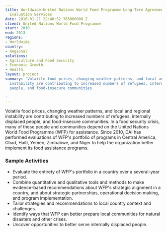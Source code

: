 ```yaml
---
title: Worldwide—United Nations World Food Programme Long-Term Agreement to Provide
  Evaluation Services
date: 2016-01-21 22:40:52.765000000 Z
client: United Nations World Food Programme
start: 2010
end: 2013
regions:
- Worldwide
country:
- Regional
solutions:
- Agriculture and Food Security
- Economic Growth
- Health
layout: project
summary: 'Volatile food prices, changing weather patterns, and local and regional
  instability are contributing to increased numbers of refugees, internally displaced
  people, and food-insecure communities.

'
---
```


Volatile food prices, changing weather patterns, and local and regional instability are contributing to increased numbers of refugees, internally displaced people, and food-insecure communities. In a food security crisis, many of these people and communities depend on the United Nations World Food Programme (WFP) for assistance. Since 2010, DAI has performed evaluations of WFP's portfolio of programs in Central America, Chad, Haiti, Yemen, Zimbabwe, and Niger to help the organization better implement its food assistance programs.

###  Sample Activities

* Evaluate the entirety of WFP's portfolio in a country over a several-year period.
* Combine quantitative and qualitative tools and methods to make evidence-based recommendations about WFP's strategic alignment in a country, and about strategic partnerships, operational decision making, and program implementation.
* Tailor strategies and recommendations to local country context and challenges.
* Identify ways that WFP can better prepare local communities for natural disasters and other crises.
* Uncover opportunities to better serve internally displaced people.
